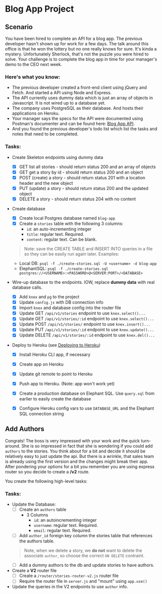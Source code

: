 # Blog App Project

## Scenario
You have been hired to complete an API for a blog app. The previous developer hasn't shown up for work for a few days. The talk around this office is that he won the lottery but no one really knows for sure. It's kinda a mystery. Unfortunately Sherlock, that's not the puzzle you were hired to solve. Your challenge is to complete the blog app in time for your manager's demo to the CEO next week.

### Here's what you know:
- The previous developer created a front-end client using jQuery and Fetch. And started a API using Node and Express.
- The API currently uses dummy data which is just an array of objects in Javascript. It is not wired up to a database yet.
- The company uses PostgreSQL as their database. And hosts their applications on Heroku.
- Your manager says the specs for the API were documented using Postman's documenter and can be found here: [Blog App API](https://documenter.getpostman.com/view/1161985/blog-app/7EBeDoD).
- And you found the previous developer's todo list which list the tasks and notes that need to be completed.

### Tasks: 
- Create Skeleton endpoints using dummy data
  - [x] GET list all stories - should return status 200 and an array of objects
  - [x] GET get a story by id - should return status 200 and an object
  - [x] POST (create) a story - should return status 201 with a location header and the new object
  - [x] PUT (update) a story - should return status 200 and the updated object
  - [x] DELETE a story - should return status 204 with no content

- Create database
  - [x] Create local Postgres database named `blog-app`
  - [x] Create a `stories` table with the following 3 columns:
    - `id`: an auto-incrementing integer
    - `title`: regular text. Required.
    - `content`: regular text. Can be blank.

  > Note: save the CREATE TABLE and INSERT INTO queries in a file so they can be easily run again later. Examples:
    - Local DB: `psql -f ./create-stories.sql -U <username> -d blog-app`
    - ElephantSQL: `psql -f ./create-stories.sql postgres://<USERNAME>:<PASSWORD>@<SERVER:PORT>/<DATABASE>`

- Wire-up database to the endpoints. IOW, replace **dummy data** with real database calls.
  - [x] Add `knex` and `pg` to the project
  - [x] Update `config.js` with DB connection info
  - [x] Import `knex` and database config into the router file
  - [x] Update GET `/api/v1/stories` endpoint to use `knex.select()...`
  - [x] Update GET `/api/v1/stories/:id` endpoint to use `knex.select()...`
  - [x] Update POST `/api/v1/stories/` endpoint to use `knex.insert()...`
  - [x] Update PUT `/api/v1/stories/:id` endpoint to use `knex.update()...`
  - [x] Update DELETE `/api/v1/stories/:id` endpoint to use `knex.del()...`

- Deploy to Heroku (see [Deploying to Heroku](https://courses.thinkful.com/node-001v5/project/1.3.5))
  - [x] Install Heroku CLI app, if necessary
  - [x] Create app on Heroku
  - [x] Update git remote to point to Heroku
  - [x] Push app to Heroku. (Note: app won't work yet)
  - [x] Create a production database on Elephant SQL. Use `query.sql` from earlier to easily create the database
  - [x] Configure Heroku config vars to use `DATABASE_URL` and the Elephant SQL connection string  


## Add Authors
Congrats! The boss is very impressed with your work and the quick turn-around. She is so impressed in fact that she is wondering if you could add `authors` to the stories. You think about for a bit and decide it should be relatively easy to just update the api. But there is a wrinkle, that sales team is already using the first version and the changes might break their app. After pondering your options for a bit you remember you are using express router so you decide to create a **/v2** route. 

You create the following high-level tasks:

### Tasks:
- Update the Database: 
  - [ ] Create an `authors` table
    - 3 Columns
      - `id`: an autoincrementing integer
      - `username`: regular text. Required.
      - `email`: regular text. Required.
  - [ ] Add `author_id` foreign key column the stories table that references the authors table.
  > Note, when we delete a story, we **do not** want to delete the associate `author`, so choose the correct `ON DELETE` contraint. 
  - [ ] Add a dummy authors to the db and update stories to have authors.
- Create a **V2** router file
  - [ ] Create a `/router/stories-router-v2.js` router file
  - [ ] Require the router file in `server.js` and "mount" using `app.use()`
- Update the queries in the V2 endpoints to use `author` info.
